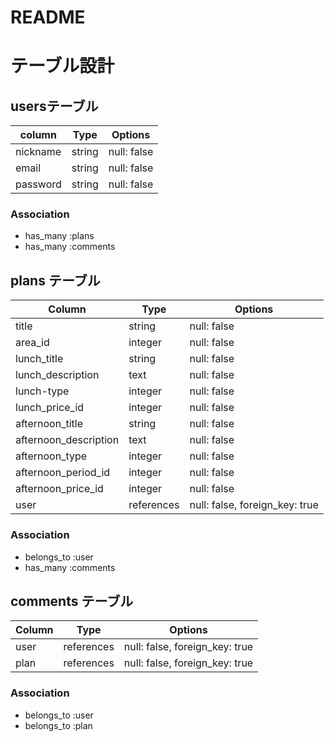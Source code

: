 # README
# テーブル設計

## usersテーブル

| column               | Type     | Options     |
|--------------------- |--------- |------------ |
| nickname             | string   | null: false |
| email                | string   | null: false |
| password             | string   | null: false |

### Association
- has_many :plans
- has_many :comments

## plans テーブル

| Column                  | Type       | Options                        |
| ----------------------- | ---------- | ------------------------------ |
| title                   | string     | null: false                    |
| area_id                 | integer    | null: false                    |
| lunch_title             | string     | null: false                    |
| lunch_description       | text       | null: false                    |
| lunch-type              | integer    | null: false                    |
| lunch_price_id          | integer    | null: false                    |
| afternoon_title         | string     | null: false                    |
| afternoon_description   | text       | null: false                    |
| afternoon_type          | integer    | null: false                    |
| afternoon_period_id     | integer    | null: false                    |
| afternoon_price_id      | integer    | null: false                    |
| user                    | references | null: false, foreign_key: true |

### Association
- belongs_to :user
- has_many :comments

## comments テーブル

| Column        | Type       | Options                        |
| ------------  | ---------- | ------------------------------ |
| user          | references | null: false, foreign_key: true |
| plan          | references | null: false, foreign_key: true |

### Association
- belongs_to :user
- belongs_to :plan

